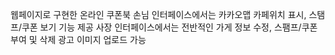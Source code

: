 웹페이지로 구현한 온라인 쿠폰북
손님 인터페이스에서는 카카오맵 카페위치 표시, 스탬프/쿠폰 보기 기능 제공
사장 인터페이스에서는 전반적인 가게 정보 수정, 스팸프/쿠폰 부여 및 삭제 광고 이미지 업로드 가능
